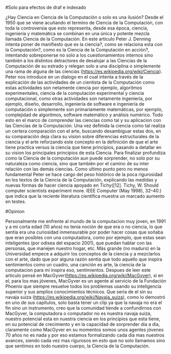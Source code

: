 #Solo para efectos de draf e indexado

¿Hay Ciencia en Ciencia de la Computación o solo es una ilusión? Desde el 1950 que se viene acuñando el termino de Ciencia de la Computación, con toda la controversia que esto representa, desde esa época, ciencia, ingeniería y matemática se combinan en una única y potente mezcla llamada Ciencia de la Computación. En este articulo Peter J. Denning intenta poner de manifiesto que es la ciencia?, como se relaciona esta con la Computación?, como es la Ciencia de la Computación en acción?, intentando sobreponerse no solo a los cuestionamientos internos sino también a los distintos detractores de desalojar a las Ciencias de la Computación de su estrado y relegan solo a una disciplina o simplemente una rama de alguna de las ciencias (https://es.wikipedia.org/wiki/Ciencia). Peter nos introduce en un dialogo en el cual intenta a través de la explicación de las actividades de un cientista de la Computación como estas actividades son netamente ciencia por ejemplo, algoritmos experimentales,
ciencia de la computación experimental y ciencia computacional, como otras actividades son netamente ingeniería, por ejemplo, diseño, desarrollo, ingeniería de software e ingeniería de computación o simplemente son primariamente matemáticas, por ejemplo, complejidad de algoritmos, software
matemático y análisis numérico. Todo esto en el marco de comprender las ciencias como tal y su aplicacion con las Ciencias de la Computación. Una vez definida la ciencia como tal realiza un certera comparación con el arte, buscando desambiguar estas dos, en su comparación deja clara su vision sobre diferencias estructurales de la ciencia y el arte reforzando este concepto en la definición de que el arte tiene practica versus la ciencia que tiene principios, pasando a detallar en su vision los principales principios de esta Ciencia. Para finalizar profundiza como la Ciencia de la computación aun puede sorprender, no solo por su naturaleza como ciencia, sino que también por el camino de su inter relación con las demás ciencias. Como ultimo punto pero no menos fundamental Peter se hace cargo del peso histórico de la poca rigurosidad en los textos de la Ciencia de la Computación, explicando las medidas y nuevas formas de hacer ciencia apoyado en Tichy([12]. Tichy, W. Should computer scientists experiment more. IEEE Computer (May 1998), 32–40.) que indica que la reciente literatura científica muestra un marcado aumento en testes. 


#Opinion

Personalmente me enfrente al mundo de la computacion muy joven, en 1991 y a mi corta edad (10 años) no tenia noción de que era o no ciencia, lo que sentía era una curiosidad inmensurable por poder hacer cosas que soñaba que eran posibles con una computadora, como por ejemplo, que estas sean inteligentes (por odisea del espacio 2001), que puedan hablar con las personas, que manejen nuestro hogar, etc. Más grande (no maduro) en la Universidad empece a adquirir los conceptos de la ciencia y a mezclarlos con el arte, dado que por alguna razón sentía que todo aquello que inspira sentimientos como un cuadro, una canción es arte, la ciencia de la computacion para mi inspira eso, sentimientos. Despues de leer este articulo pensé en MacGyver(https://es.wikipedia.org/wiki/MacGyver), si en el, para los mas jóvenes, MacGyver es un agente al servicio de la Fundación Phoenix que siempre resuelve todos los problemas usando su inteligencia superior y sus amplios conocimientos técnicos. Que seria de el sin su navaja suiza (https://es.wikipedia.org/wiki/Navaja_suiza), como lo demostró en uno de sus capítulos, solo basta tener un clip ya que la navaja no era el fin sino un instrumento, creo que la comunidad tiende a confundirnos con MacGyver, la computadora o computador no es nuestra navaja suiza, nuestro potencial esta en nuestra ciencia en los principios que esta tiene, en su potencial de crecimiento y en la capacidad de sorprender día a día, claramente como MacGyver en su momentos somos unos agentes jóvenes 70 años no es nada y por eso estamos formalizando cada día mas nuestros avances, siendo cada vez mas rigurosos en esto que no solo llamamos sino que sentimos en todo nuestro cuerpo, la Ciencia de la Computación. 





 